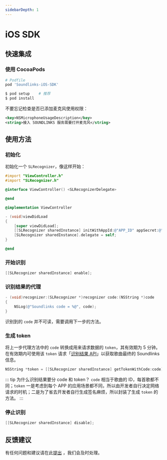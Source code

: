 ```yaml
---
sidebarDepth: 1
---
```


# iOS SDK

## 快速集成

### 使用 CocoaPods

```ruby
# Podfile
pod 'Soundlinks-iOS-SDK'
```

```bash
$ pod setup    # 推荐
$ pod install
```

不要忘记检查是否已添加麦克风使用权限：

```xml
<key>NSMicrophoneUsageDescription</key>
<string>接入 SOUNDLINKS 服务需要打开麦克风</string>
```

## 使用方法

### 初始化

初始化一个 `SLRecognizer`，像这样开始：

```objectivec
#import "ViewController.h"
#import "SLRecognizer.h"

@interface ViewController() <SLRecognizerDelegate>

@end

@implementation ViewController

- (void)viewDidLoad
{
    [super viewDidLoad];
    [[SLRecognizer sharedInstance] initWithAppId:@"APP_ID" appSecret:@"APP_SECRET"];
    [SLRecognizer sharedInstance].delegate = self;
}

@end
```

### 开始识别

```objectivec
[[SLRecognizer sharedInstance] enable];
```

### 识别结果的代理

```objectivec
- (void)recognizer:(SLRecognizer *)recognizer code:(NSString *)code
{
    NSLog(@"Soundlinks code = %@", code);
}
```

识别到的 `code` 并不可读，需要调用下一步的方法。

### 生成 token

将上一步代理方法中的 `code` 转换成用来请求数据的 `token`，其有效期为 5 分钟。在有效期内可使用该 `token` 请求「[识别结果 API](/result/)」以获取歌曲最终的 Soundlinks 信息。

```objectivec
NSString *token = [[SLRecognizer sharedInstance] getTokenWithCode:code];
```

::: tip 为什么识别结果要分 code 和 token？
`code` 相当于歌曲的 ID，每首歌都不同；`token` 一是考虑到每个 APP 的应用场景都不同，所以由开发者自行决定网络请求的时机；二是为了省去开发者自行生成签名麻烦，所以封装了生成 `token` 的方法。
:::

### 停止识别

```objectivec
[[SLRecognizer sharedInstance] disable];
```

## 反馈建议

有任何问题和建议请在此[提出](https://github.com/soundlinks/Soundlinks-iOS-SDK/issues/new) ，我们会及时处理。

